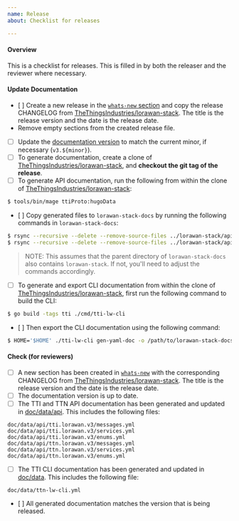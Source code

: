 ```yaml
---
name: Release
about: Checklist for releases

---
```


<!--
Please check items along as you follow the release process.
-->

#### Overview

This is a checklist for releases. This is filled in by both the releaser and the reviewer where necessary.


#### Update Documentation

- [ ] Create a new release in the [`whats-new` section](https://github.com/TheThingsIndustries/lorawan-stack-docs/tree/master/doc/content/whats-new) and copy the release CHANGELOG from [TheThingsIndustries/lorawan-stack](https://github.com/TheThingsIndustries/lorawan-stack). The title is the release version and the date is the release date.
- Remove empty sections from the created release file.
- [ ] Update the [documentation version](https://github.com/TheThingsIndustries/lorawan-stack-docs/blob/master/doc/config/_default/config.toml#L28) to match the current minor, if necessary (`v3.${minor}`).
- [ ] To generate documentation, create a clone of [TheThingsIndustries/lorawan-stack](https://github.com/TheThingsIndustries/lorawan-stack), and **checkout the git tag of the release**.
- [ ] To generate API documentation, run the following from within the clone of [TheThingsIndustries/lorawan-stack](https://github.com/TheThingsIndustries/lorawan-stack): 

```bash
$ tools/bin/mage ttiProto:hugoData
```

- [ ] Copy generated files to `lorawan-stack-docs` by running the following commands in `lorawan-stack-docs`:

```bash
$ rsync --recursive --delete --remove-source-files ../lorawan-stack/api/ttn.lorawan.v3/ ./doc/data/api/ttn.lorawan.v3/
$ rsync --recursive --delete --remove-source-files ../lorawan-stack/api/tti.lorawan.v3/ ./doc/data/api/tti.lorawan.v3/
```

> NOTE: This assumes that the parent directory of `lorawan-stack-docs` also contains `lorawan-stack`. If not, you'll need to adjust the commands accordingly.

- [ ] To generate and export CLI documentation from within the clone of [TheThingsIndustries/lorawan-stack](https://github.com/TheThingsIndustries/lorawan-stack), first run the following command to build the CLI:

```bash
$ go build -tags tti ./cmd/tti-lw-cli
```

- [ ] Then export the CLI documentation using the following command:

```bash
$ HOME='$HOME' ./tti-lw-cli gen-yaml-doc -o /path/to/lorawan-stack-docs/doc/data/
```

#### Check (for reviewers)

- [ ] A new section has been created in [`whats-new`](doc/content/whats-new) with the corresponding CHANGELOG from [TheThingsIndustries/lorawan-stack](https://github.com/TheThingsIndustries/lorawan-stack). The title is the release version and the date is the release date.
- [ ] The documentation version is up to date.
- [ ] The TTI and TTN API documentation has been generated and updated in [doc/data/api](https://github.com/TheThingsIndustries/lorawan-stack-docs/blob/master/doc/data/api). This includes the following files:

```
doc/data/api/tti.lorawan.v3/messages.yml
doc/data/api/tti.lorawan.v3/services.yml
doc/data/api/tti.lorawan.v3/enums.yml
doc/data/api/ttn.lorawan.v3/messages.yml
doc/data/api/ttn.lorawan.v3/services.yml
doc/data/api/ttn.lorawan.v3/enums.yml
```

- [ ] The TTI CLI documentation has been generated and updated in [doc/data](https://github.com/TheThingsIndustries/lorawan-stack-docs/blob/master/doc/data). This includes the following file:

```
doc/data/ttn-lw-cli.yml
```

- [ ] All generated documentation matches the version that is being released.
